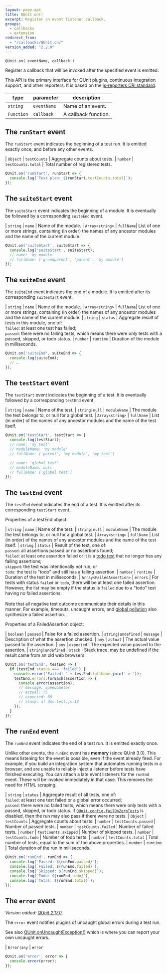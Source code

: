 ```yaml
---
layout: page-api
title: QUnit.on()
excerpt: Register an event listener callback.
groups:
  - callbacks
  - extension
redirect_from:
  - "/callbacks/QUnit.on/"
version_added: "2.2.0"
---
```


`QUnit.on( eventName, callback )`

Register a callback that will be invoked after the specified event is emitted.

This API is the primary interface for QUnit plugins, continuous integration support, and other reporters. It is based on the [js-reporters CRI standard](https://github.com/js-reporters/js-reporters/blob/v2.1.0/spec/cri-draft.adoc).

| type | parameter | description
|--|--|--
| `string` | `eventName` | Name of an event.
| `Function` | `callback`| A callback function.

## The `runStart` event

The `runStart` event indicates the beginning of a test run. It is emitted exactly once, and before any other events.

| `Object` | `testCounts` | Aggregate counts about tests.
| `number` | `testCounts.total` | Total number of registered tests.

```js
QUnit.on('runStart', runStart => {
  console.log(`Test plan: ${runStart.testCounts.total}`);
});
```

## The `suiteStart` event

The `suiteStart` event indicates the beginning of a module. It is eventually be followed by a corresponding `suiteEnd` event.

| `string` | `name` | Name of the module.
| `Array<string>` | `fullName`| List of one or more strings, containing (in order) the names of any ancestor modules and the name of the current module.

```js
QUnit.on('suiteStart', suiteStart => {
  console.log('suiteStart', suiteStart);
  // name: 'my module'
  // fullName: ['grandparent', 'parent', 'my module']
});
```

## The `suiteEnd` event

The `suiteEnd` event indicates the end of a module. It is emitted after its corresponding `suiteStart` event.

| `string` | `name` | Name of the module.
| `Array<string>` | `fullName`| List of one or more strings, containing (in order) the names of any ancestor modules and the name of the current module.
| `string` | `status` | Aggregate result of tests in this module, one of:<br>`failed`: at least one test has failed; <br>`passed`: there were no failing tests, which means there were only tests with a passed, skipped, or todo status.
| `number` | `runtime` | Duration of the module in milliseconds.

```js
QUnit.on('suiteEnd', suiteEnd => {
  console.log(suiteEnd);
  // …
});
```

## The `testStart` event

The `testStart` event indicates the beginning of a test. It is eventually followed by a corresponding `testEnd` event.

| `string` | `name` | Name of the test.
| `string|null` | `moduleName` | The module the test belongs to, or null for a global test.
| `Array<string>` | `fullName` | List (in order) of the names of any ancestor modules and the name of the test itself.

```js
QUnit.on('testStart', testStart => {
  console.log(testStart);
  // name: 'my test'
  // moduleName: 'my module'
  // fullName: ['parent', 'my module', 'my test']

  // name: 'global test'
  // moduleName: null
  // fullName: ['global test']
});
```

## The `testEnd` event

The `testEnd` event indicates the end of a test. It is emitted after its corresponding `testStart` event.

Properties of a testEnd object:

| `string` | `name` | Name of the test.
| `string|null` | `moduleName` | The module the test belongs to, or null for a global test.
| `Array<string>` | `fullName` | List (in order) of the names of any ancestor modules and the name of the test itself.
| `string` | `status` | Result of the test, one of:<br>`passed`: all assertions passed or no assertions found;<br>`failed`: at least one assertion failed or it is a [todo test](../QUnit/test.todo.md) that no longer has any failing assertions;<br>`skipped`: the test was intentionally not run; or<br>`todo`: the test is "todo" and still has a failing assertion.
| `number` | `runtime` | Duration of the test in milliseconds.
| `Array<FailedAssertion>` | `errors` | For tests with status `failed` or `todo`, there will be at least one failed assertion. However, the list may be empty if the status is `failed` due to a "todo" test having no failed assertions.<br><br>Note that all negative test outcome communicate their details in this manner. For example, timeouts, uncaught errors, and [global pollution](../config/noglobals.md) also synthesize a failed assertion.

Properties of a FailedAssertion object:

| `boolean` | `passed` | False for a failed assertion.
| `string|undefined` | `message` | Description of what the assertion checked.
| `any` | `actual` | The actual value passed to the assertion.
| `any` | `expected` | The expected value passed to the assertion.
| `string|undefined` | `stack` | Stack trace, may be undefined if the result came from an old web browsers.

```js
QUnit.on('testEnd', testEnd => {
  if (testEnd.status === 'failed') {
    console.error('Failed! ' + testEnd.fullName.join(' > '));
    testEnd.errors.forEach(assertion => {
      console.error(assertion);
      // message: speedometer
      // actual: 75
      // expected: 88
      // stack: at dmc.test.js:12
    });
  }
});
```

## The `runEnd` event

The `runEnd` event indicates the end of a test run. It is emitted exactly once.

<p class="note" markdown="1">

Unlike other events, the `runEnd` event has **memory** (since QUnit 3.0). This means listening for the event is possible, even if the event already fired. For example, if you build an integration system that automates running tests in a browser, and are unable to reliably inject a listener before tests have finished executing. You can attach a late event listeners for the `runEnd` event. These will be invoked immediately in that case. This removes the need for HTML scraping.

</p>

| `string` | `status` | Aggregate result of all tests, one of:<br>`failed`: at least one test failed or a global error occurred;<br>`passed`: there were no failed tests, which means there were only tests with a passed, skipped, or todo status. If [`QUnit.config.failOnZeroTests`](../config/failOnZeroTests.md) is disabled, then the run may also pass if there were no tests.
| `Object` | `testCounts` | Aggregate counts about tests:
| `number` | `testCounts.passed` | Number of passed tests.
| `number` | `testCounts.failed` | Number of failed tests.
| `number` | `testCounts.skipped` | Number of skipped tests.
| `number` | `testCounts.todo` | Number of todo tests.
| `number` | `testCounts.total` | Total number of tests, equal to the sum of the above properties.
| `number` | `runtime` | Total duration of the run in milliseconds.

```js
QUnit.on('runEnd', runEnd => {
  console.log(`Passed: ${runEnd.passed}`);
  console.log(`Failed: ${runEnd.failed}`);
  console.log(`Skipped: ${runEnd.skipped}`);
  console.log(`Todo: ${runEnd.todo}`);
  console.log(`Total: ${runEnd.total}`);
});
```

## The `error` event

*Version added: [QUnit 2.17.0](https://github.com/qunitjs/qunit/releases/tag/2.17.0)*.

The `error` event notifies plugins of uncaught global errors during a test run.

See also [QUnit.onUncaughtException()](../extension/QUnit.onUncaughtException.md) which is where you can report your own uncaught errors.

| `Error|any` | `error`

```js
QUnit.on('error', error => {
  console.error(error);
});
```

